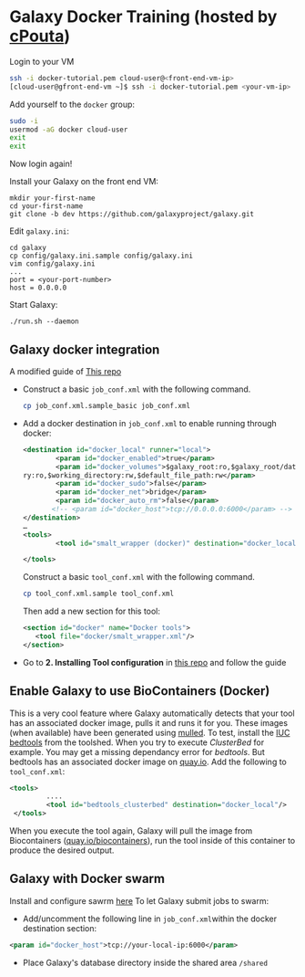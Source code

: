 # Galaxy Docker Training (hosted by [cPouta](https://research.csc.fi/cpouta))

Login to your VM

```bash
ssh -i docker-tutorial.pem cloud-user@<front-end-vm-ip>
[cloud-user@gfront-end-vm ~]$ ssh -i docker-tutorial.pem <your-vm-ip>
```
Add yourself to the ``docker`` group:
```bash
sudo -i
usermod -aG docker cloud-user
exit
exit
```
Now login again!

Install your Galaxy on the front end VM:
 ```
mkdir your-first-name
cd your-first-name
git clone -b dev https://github.com/galaxyproject/galaxy.git
```
Edit ``galaxy.ini``:
```
cd galaxy
cp config/galaxy.ini.sample config/galaxy.ini
vim config/galaxy.ini
...
port = <your-port-number>
host = 0.0.0.0
```
Start Galaxy:
```
./run.sh --daemon
```
Galaxy docker integration
---------------------------
A modified guide of [This repo](https://github.com/apetkau/galaxy-hackathon-2014/edit/master/README.md)

* Construct a basic `job_conf.xml` with the following command.
   
   ```bash
   cp job_conf.xml.sample_basic job_conf.xml
   ```
   
* Add a docker destination in `job_conf.xml` to enable running through docker:
   
   ```xml
  <destination id="docker_local" runner="local">
           <param id="docker_enabled">true</param>
           <param id="docker_volumes">$galaxy_root:ro,$galaxy_root/database/tmp:rw,$tool_directory:ro,$job_directo
   ry:ro,$working_directory:rw,$default_file_path:rw</param>
           <param id="docker_sudo">false</param>
           <param id="docker_net">bridge</param>
           <param id="docker_auto_rm">false</param>
          <!-- <param id="docker_host">tcp://0.0.0.0:6000</param> -->
   </destination> 
   …
   <tools>
           <tool id="smalt_wrapper (docker)" destination="docker_local"/>

   </tools>

   ```
   Construct a basic `tool_conf.xml` with the following command.
   
   ```bash
   cp tool_conf.xml.sample tool_conf.xml
   ```
   Then add a new section for this tool:
   
   ```xml
  <section id="docker" name="Docker tools">
      <tool file="docker/smalt_wrapper.xml"/>
  </section>
   ```
 * Go to **2. Installing Tool configuration** in [this repo](https://github.com/apetkau/galaxy-hackathon-2014/tree/master/smalt) and follow the guide
 
Enable Galaxy to use BioContainers (Docker)
-------------------------------------------
This is a very cool feature where Galaxy automatically detects that your tool has an associated docker image, pulls it and runs it for you. These images (when available) have been generated using [mulled](https://github.com/mulled). To test, install the [IUC bedtools](https://toolshed.g2.bx.psu.edu/repository?repository_id=8d84903cc667dbe7&changeset_revision=7b3aaff0d78c) from the toolshed. When you try to execute *ClusterBed* for example. You may get a missing dependancy error for *bedtools*. But bedtools has an associated docker image on [quay.io](https://quay.io/). Add the following to ``tool_conf.xml``:
```xml
<tools>
         ....
         <tool id="bedtools_clusterbed" destination="docker_local"/>
 </tools>
```
When you execute the tool again, Galaxy will pull the image from Biocontainers ([quay.io/biocontainers](https://quay.io/organization/biocontainers)), run the tool inside of this container to produce the desired output.
 
Galaxy with Docker swarm
-------------------------
Install and configure sawrm [here](swarm.md)
To let Galaxy submit jobs to swarm:
* Add/uncomment the following line in ``job_conf.xml``within the docker destination section:
```xml
<param id="docker_host">tcp://your-local-ip:6000</param>
```
* Place Galaxy's database directory inside the shared area ``/shared``

